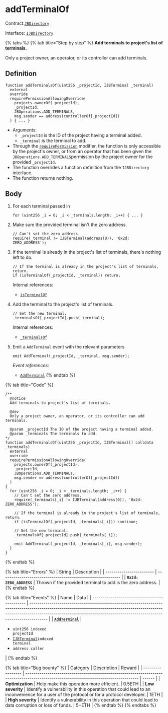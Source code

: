 # addTerminalOf

Contract:[`JBDirectory`](../)​‌

Interface: [`IJBDirectory`](../../../interfaces/ijbdirectory.md)

{% tabs %}
{% tab title="Step by step" %}
**Add terminals to project's list of terminals.**

Only a project owner, an operator, or its controller can add terminals.

## Definition

```solidity
function addTerminalsOf(uint256 _projectId, IJBTerminal _terminal)
  external
  override
  requirePermissionAllowingOverride(
    projects.ownerOf(_projectId),
    _projectId,
    JBOperations.ADD_TERMINALS,
    msg.sender == address(controllerOf[_projectId])
  ) { ... }
```

* Arguments:
  * `_projectId` is the ID of the project having a terminal added.
  * `_terminal` is the terminal to add.
* Through the [`requirePermission`](../../or-abstract/jboperatable/modifiers/requirepermission.md) modifier, the function is only accessible by the project's owner, or from an operator that has been given the `JBOperations.ADD_TERMINALS`permission by the project owner for the provided `_projectId`.
* The function overrides a function definition from the `IJBDirectory` interface.
* The function returns nothing.

## Body

1.  For each terminal passed in
    ```solidity
    for (uint256 _i = 0; _i < _terminals.length; _i++) { ... }
    ```

2.  Make sure the provided terminal isn't the zero address.

    ```solidity
    // Can't set the zero address.
    require(_terminal != IJBTerminal(address(0)), '0x2d: ZERO_ADDRESS');
    ```

3.  If the terminal is already in the project's list of terminals, there's nothing left to do.

    ```solidity
    // If the terminal is already in the project's list of terminals, return.
    if (isTerminalOf(_projectId, _terminal)) return;
    ```

    Internal references:

    * [`isTerminalOf`](../read/isterminalof.md)

4.  Add the terminal to the project's list of terminals.

    ```solidity
    // Set the new terminal.
    _terminalsOf[_projectId].push(_terminal);
    ```

    Internal references:

    * [`_terminalsOf`](../properties/\_terminalsof.md)

5.  Emit a `AddTerminal` event with the relevant parameters.

    ```solidity
    emit AddTerminal(_projectId, _terminal, msg.sender);
    ```

    _Event references:_

    * [`AddTerminal`](../events/addterminal.md)
{% endtab %}

{% tab title="Code" %}
```solidity
/** 
  @notice 
  Add terminals to project's list of terminals.

  @dev
  Only a project owner, an operator, or its controller can add terminals.

  @param _projectId The ID of the project having a terminal added.
  @param _terminals The terminals to add.
*/
function addTerminalsOf(uint256 _projectId, IJBTerminal[] calldata _terminals)
  external
  override
  requirePermissionAllowingOverride(
    projects.ownerOf(_projectId),
    _projectId,
    JBOperations.ADD_TERMINALs,
    msg.sender == address(controllerOf[_projectId])
  )
{
  for (uint256 _i = 0; _i < _terminals.length; _i++) {
    // Can't set the zero address.
    require(_terminals[_i] != IJBTerminal(address(0)), '0x2d: ZERO_ADDRESS');

    // If the terminal is already in the project's list of terminals, return.
    if (isTerminalOf(_projectId, _terminals[_i])) continue;

    // Set the new terminal.
    _terminalsOf[_projectId].push(_terminals[_i]);

    emit AddTerminal(_projectId, _terminals[_i], msg.sender);
  }
}
```
{% endtab %}

{% tab title="Errors" %}
| String                   | Description                                                 |
| ------------------------ | ----------------------------------------------------------- |
| **`0x2d: ZERO_ADDRESS`** | Thrown if the provided terminal to add is the zero address. |
{% endtab %}

{% tab title="Events" %}
| Name                                          | Data                                                                                                                                                                                                                                                |
| --------------------------------------------- | --------------------------------------------------------------------------------------------------------------------------------------------------------------------------------------------------------------------------------------------------- |
| [**`AddTerminal`**](../events/addterminal.md) | <ul><li><code>uint256 indexed projectId</code></li><li><a href="../../../interfaces/ijbterminal.md"><code>IJBTerminal</code></a><code>indexed terminal</code></li><li><code>address caller</code></li></ul> |
{% endtab %}

{% tab title="Bug bounty" %}
| Category          | Description                                                                                                                            | Reward |
| ----------------- | -------------------------------------------------------------------------------------------------------------------------------------- | ------ |
| **Optimization**  | Help make this operation more efficient.                                                                                               | 0.5ETH |
| **Low severity**  | Identify a vulnerability in this operation that could lead to an inconvenience for a user of the protocol or for a protocol developer. | 1ETH   |
| **High severity** | Identify a vulnerability in this operation that could lead to data corruption or loss of funds.                                        | 5+ETH  |
{% endtab %}
{% endtabs %}
